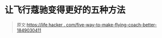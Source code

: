 # 让飞行蔻驰变得更好的五种方法

> 原文:[https://life hacker . com/five-way-to-make-flying-coach-better-1849030411](https://lifehacker.com/five-ways-to-make-flying-coach-better-1849030411)